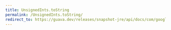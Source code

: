```yaml
---
title: UnsignedInts.toString
permalink: /UnsignedInts.toString/
redirect_to: https://guava.dev/releases/snapshot-jre/api/docs/com/google/common/primitives/UnsignedInts.html#toString-int-
---
```

